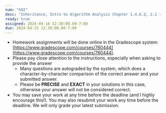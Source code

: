 ```yaml
---
num: "h02"
desc: "Inheritance, Intro to Algorithm Analysis Chapter 1.4.6.2, 2.1 - 2.2.1"
ready: true
assigned: 2024-04-16 12:30:00.00-7:00
due: 2024-04-25 12:30:00.00-7:00
---
```


* Homework assignments will be done online in the Gradescope system: [https://www.gradescope.com/courses/760444](https://www.gradescope.com/courses/760444).
* Please pay close attention to the instructions, especially when asking to provide the answer
	* Many questions are autograded by the system, which does a character-by-character comparison of the correct answer and your submitted answer.
	* Please be **PRECISE** and **EXACT** in your solutions in this case, otherwise your answer will not be considered correct.
* You may save your work at any time before the deadline (and I highly encourage this!). You may also resubmit your work any time before the deadline. We will only grade your latest submission.

